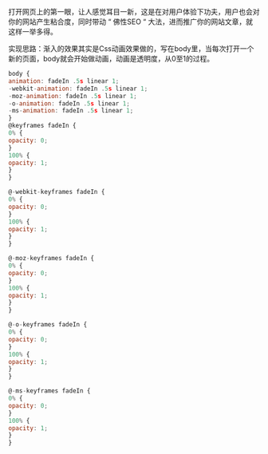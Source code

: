 打开网页上的第一眼，让人感觉耳目一新，这是在对用户体验下功夫，用户也会对你的网站产生粘合度，同时带动 “ 佛性SEO “ 大法，进而推广你的网站文章，就这样一举多得。

实现思路：渐入的效果其实是Css动画效果做的，写在body里，当每次打开一个新的页面，body就会开始做动画，动画是透明度，从0至1的过程。
  

```js
body {
animation: fadeIn .5s linear 1;
-webkit-animation: fadeIn .5s linear 1;
-moz-animation: fadeIn .5s linear 1;
-o-animation: fadeIn .5s linear 1;
-ms-animation: fadeIn .5s linear 1;
}
@keyframes fadeIn {
0% {
opacity: 0;
}
100% {
opacity: 1;
}
}

@-webkit-keyframes fadeIn {
0% {
opacity: 0;
}
100% {
opacity: 1;
}
}

@-moz-keyframes fadeIn {
0% {
opacity: 0;
}
100% {
opacity: 1;
}
}

@-o-keyframes fadeIn {
0% {
opacity: 0;
}
100% {
opacity: 1;
}
}

@-ms-keyframes fadeIn {
0% {
opacity: 0;
}
100% {
opacity: 1;
}
}
```